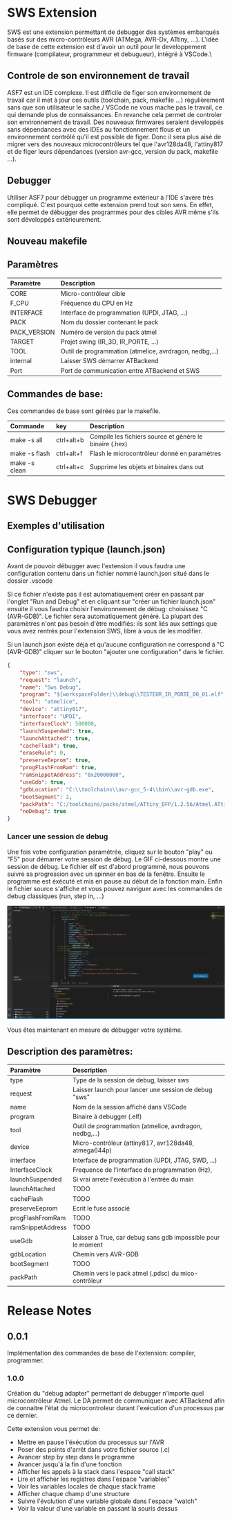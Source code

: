 # SWS Extension

SWS est une extension permettant de debugger des systèmes embarqués basés sur des micro-contrôleurs AVR (ATMega, AVR-Dx, ATtiny, ...). L'idée de base de cette extension est d'avoir un outil pour le developpement firmware (compilateur, programmeur et debugueur), intégré à VSCode.\

## Controle de son environnement de travail
ASF7 est un IDE complexe. Il est difficile de figer son environnement de travail car il met à jour ces outils (toolchain, pack, makefile ...) régulièrement sans que son utilisateur le sache./
VSCode ne vous mache pas le travail, ce qui demande plus de connaissances. En revanche cela permet de controler son environnement de travail. Des nouveaux firmwares seraient developpés sans dépendances avec des IDEs au fonctionnement flous et un environnement contrôlé qu'il est possible de figer. Donc il sera plus aisé de migrer vers des nouveaux microcontrôleurs tel que l'avr128da48, l'attiny817 et de figer leurs dépendances (version avr-gcc, version du pack, makefile ...).

## Debugger
Utiliser ASF7 pour débugger un programme extérieur à l'IDE s'avère très compliqué. C'est pourquoi cette extension prend tout son sens. En effet, elle permet de débugger des programmes pour des cibles AVR même s'ils sont développés extérieurement.

## Nouveau makefile

## Paramètres
| Paramètre    | Description                                             |
| :----------- | :------------------------------------------------------ |
| CORE         | Micro-contrôleur cible                                  |
| F_CPU        | Fréquence du CPU en Hz                                  |
| INTERFACE    | Interface de programmation (UPDI, JTAG, ...)            |
| PACK         | Nom du dossier contenant le pack                        |
| PACK_VERSION | Numéro de version du pack atmel                         |
| TARGET       | Projet swing (IR_3D, IR_PORTE, ...)                     |
| TOOL         | Outil de programmation (atmelice, avrdragon, nedbg,...) |
| internal     | Laisser SWS démarrer ATBackend                          |
| Port         | Port de communication entre ATBackend et SWS            |

## Commandes de base:
Ces commandes de base sont gérées par le makefile.  


| Commande      | key        | Description                                             |
| :------------ | :--------- | :------------------------------------------------------ |
| make -s all   | ctrl+alt+b | Compile les fichiers source et génère le binaire (.hex) |
| make -s flash | ctrl+alt+f | Flash le microcontrôleur donné en paramètres            |
| make -s clean | ctrl+alt+c | Supprime les objets et binaires dans out                |

  
# SWS Debugger
## Exemples d'utilisation

## Configuration typique (launch.json)
Avant de pouvoir débugger avec l'extension il vous faudra une configuration contenu dans un fichier nommé launch.json situé dans le dossier .vscode

Si ce fichier n'existe pas il est automatiquement créer en passant par l'onglet "Run and Debug" et en cliquant sur "créer un fichier launch.json" ensuite il vous faudra choisir l'environnement de débug: choisissez "C (AVR-GDB)". Le fichier sera automatiquement généré. La plupart des paramètres n'ont pas besoin d'être modifiés: ils sont liés aux settings que vous avez rentrés pour l'extension SWS, libre à vous de les modifier.

Si un launch.json existe déjà et qu'aucune configuration ne correspond à "C (AVR-GDB)" cliquer sur le bouton "ajouter une configuration" dans le fichier.

```JSON
{
    "type": "sws",
    "request": "launch",
    "name": "Sws Debug",
    "program": "${workspaceFolder}\\debug\\TESTEUR_IR_PORTE_00_01.elf",
    "tool": "atmelice",
    "device": "attiny817",
    "interface": "UPDI",
    "interfaceClock": 500000,
    "launchSuspended": true,
    "launchAttached": true,
    "cacheFlash": true,
    "eraseRule": 0,
    "preserveEeprom": true,
    "progFlashFromRam": true,
    "ramSnippetAddress": "0x20000000",
    "useGdb": true,
    "gdbLocation": "C:\\toolchains\\avr-gcc_5-4\\bin\\avr-gdb.exe",
    "bootSegment": 2,
    "packPath": "C:/toolchains/packs/atmel/ATtiny_DFP/1.2.56/Atmel.ATtiny_DFP.pdsc",
    "noDebug": true
}
```
### Lancer une session de debug
Une fois votre configuration paramétrée, cliquez sur le bouton "play" ou "F5" pour démarrer votre session de débug. 
Le GIF ci-dessous montre une session de débug.
Le fichier elf est d'abord programmé, nous pouvons suivre sa progression avec un spinner en bas de la fenêtre. Ensuite le programme est éxécuté et mis en pause au début de la fonction main. Enfin le fichier source s'affiche et vous pouvez naviguer avec les commandes de debug classiques (run, step in, ...)

![](images/example_sws.gif)

Vous êtes maintenant en mesure de débugger votre système.

## Description des paramètres:

| Paramètre         | Description                                                  |
| :---------------- | :----------------------------------------------------------- |
| type              | Type de la session de debug, laisser sws                     |
| request           | Laisser launch pour lancer une session de debug "sws"        |
| name              | Nom de la session affiché dans VSCode                        |
| program           | Binaire à debugger (.elf)                                    |
| tool              | Outil de programmation (atmelice, avrdragon, nedbg,...)      |
| device            | Micro-contrôleur (attiny817, avr128da48, atmega644p)         |
| interface         | Interface de programmation (UPDI, JTAG, SWD, ...)            |
| InterfaceClock    | Frequence de l'interface de programmation (Hz),              |
| launchSuspended   | Si vrai arrete l'exécution à l'entrée du main                |
| launchAttached    | TODO                                                         |
| cacheFlash        | TODO                                                         |
| preserveEeprom    | Ecrit le fuse associé                                        |
| progFlashFromRam  | TODO                                                         |
| ramSnippetAddress | TODO                                                         |
| useGdb            | Laisser à True, car debug sans gdb impossible pour le moment |
| gdbLocation       | Chemin vers AVR-GDB                                          |
| bootSegment       | TODO                                                         |
| packPath          | Chemin vers le pack atmel (.pdsc) du mico-contrôleur         |

# Release Notes

## 0.0.1
Implémentation des commandes de base de l'extension: compiler, programmer.

### 1.0.0
Création du "debug adapter" permettant de debugger n'importe quel microcontrôleur Atmel.
Le DA permet de communiquer avec ATBackend afin de connaitre l'état du microcontroleur durant l'exécution d'un processus par ce dernier.

Cette extension vous permet de:
* Mettre en pause l'éxécution du processus sur l'AVR
* Poser des points d'arrêt dans votre fichier source (.c)
* Avancer step by step dans le programme
* Avancer jusqu'à la fin d'une fonction
* Afficher les appels à la stack dans l'espace "call stack"
* Lire et afficher les registres dans l'espace "variables"
* Voir les variables locales de chaque stack frame
* Afficher chaque champ d'une structure
* Suivre l'évolution d'une variable globale dans l'espace "watch"
* Voir la valeur d'une variable en passant la souris dessus